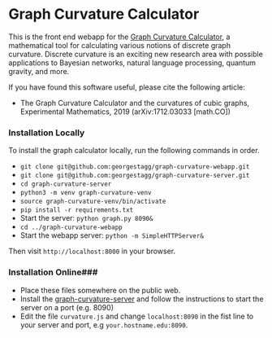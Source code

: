 # Graph Curvature Calculator

This is the front end webapp for the [Graph Curvature Calculator](https://www.mas.ncl.ac.uk/graph-curvature/), a mathematical tool for calculating various notions of discrete graph curvature. Discrete curvature is an exciting new research area with possible applications to Bayesian networks, natural language processing, quantum gravity, and more.

If you have found this software useful, please cite the following article:
  * The Graph Curvature Calculator and the curvatures of cubic graphs, Experimental Mathematics, 2019 (arXiv:1712.03033 [math.CO])

### Installation Locally ###
To install the graph calculator locally, run the following commands in order.
 * `git clone git@github.com:georgestagg/graph-curvature-webapp.git`
 * `git clone git@github.com:georgestagg/graph-curvature-server.git`
 * `cd graph-curvature-server`
 * `python3 -m venv graph-curvature-venv`
 * `source graph-curvature-venv/bin/activate`
 * `pip install -r requirements.txt`
 * Start the server: `python graph.py 8090&`
 * `cd ../graph-curvature-webapp`
 * Start the webapp server: `python -m SimpleHTTPServer&`

Then visit `http://localhost:8000` in your browser.

### Installation Online###
* Place these files somewhere on the public web.
* Install the [graph-curvature-server](https://github.com/georgestagg/graph-curvature-server) and follow the instructions to start the server on a port (e.g. 8090)
* Edit the file `curvature.js` and change `localhost:8090` in the fist line to your server and port, e.g `your.hostname.edu:8090`.
